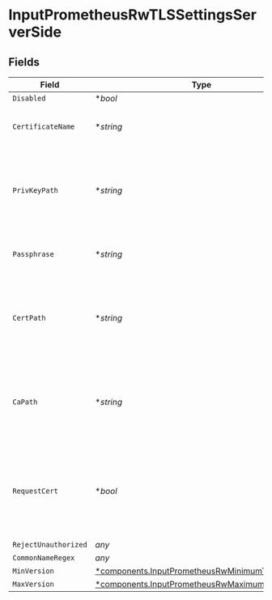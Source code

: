 # InputPrometheusRwTLSSettingsServerSide


## Fields

| Field                                                                                                           | Type                                                                                                            | Required                                                                                                        | Description                                                                                                     |
| --------------------------------------------------------------------------------------------------------------- | --------------------------------------------------------------------------------------------------------------- | --------------------------------------------------------------------------------------------------------------- | --------------------------------------------------------------------------------------------------------------- |
| `Disabled`                                                                                                      | **bool*                                                                                                         | :heavy_minus_sign:                                                                                              | N/A                                                                                                             |
| `CertificateName`                                                                                               | **string*                                                                                                       | :heavy_minus_sign:                                                                                              | The name of the predefined certificate                                                                          |
| `PrivKeyPath`                                                                                                   | **string*                                                                                                       | :heavy_minus_sign:                                                                                              | Path on server containing the private key to use. PEM format. Can reference $ENV_VARS.                          |
| `Passphrase`                                                                                                    | **string*                                                                                                       | :heavy_minus_sign:                                                                                              | Passphrase to use to decrypt private key                                                                        |
| `CertPath`                                                                                                      | **string*                                                                                                       | :heavy_minus_sign:                                                                                              | Path on server containing certificates to use. PEM format. Can reference $ENV_VARS.                             |
| `CaPath`                                                                                                        | **string*                                                                                                       | :heavy_minus_sign:                                                                                              | Path on server containing CA certificates to use. PEM format. Can reference $ENV_VARS.                          |
| `RequestCert`                                                                                                   | **bool*                                                                                                         | :heavy_minus_sign:                                                                                              | Require clients to present their certificates. Used to perform client authentication using SSL certs.           |
| `RejectUnauthorized`                                                                                            | *any*                                                                                                           | :heavy_minus_sign:                                                                                              | N/A                                                                                                             |
| `CommonNameRegex`                                                                                               | *any*                                                                                                           | :heavy_minus_sign:                                                                                              | N/A                                                                                                             |
| `MinVersion`                                                                                                    | [*components.InputPrometheusRwMinimumTLSVersion](../../models/components/inputprometheusrwminimumtlsversion.md) | :heavy_minus_sign:                                                                                              | N/A                                                                                                             |
| `MaxVersion`                                                                                                    | [*components.InputPrometheusRwMaximumTLSVersion](../../models/components/inputprometheusrwmaximumtlsversion.md) | :heavy_minus_sign:                                                                                              | N/A                                                                                                             |